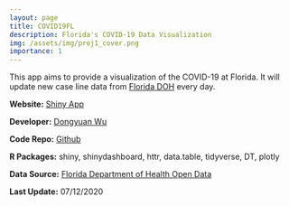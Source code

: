 ```yaml
---
layout: page
title: COVID19FL
description: Florida's COVID-19 Data Visualization
img: /assets/img/proj1_cover.png
importance: 1
---
```


This app aims to provide a visualization of the COVID-19 at Florida. It will update new case line data from <a href="http://www.floridahealth.gov/" target="_blank">Florida DOH</a> every day.

**Website:** <a href="https://dongyuanwu.shinyapps.io/COVID19FL/" target="_blank">Shiny App</a>

**Developer:** <a href="https://dongyuanwu.github.io" target="_blank">Dongyuan Wu</a>

**Code Repo:** <a href="https://github.com/dongyuanwu/COVID19FL" target="_blank">Github</a>

**R Packages:** shiny, shinydashboard, httr, data.table, tidyverse, DT, plotly

**Data Source:** <a href="https://open-fdoh.hub.arcgis.com/datasets/florida-covid19-case-line-data" target="_blank">Florida Department of Health Open Data</a>

**Last Update:** 07/12/2020